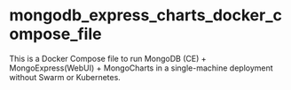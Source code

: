 # mongodb_express_charts_docker_compose_file
This is a Docker Compose file to run MongoDB (CE) + MongoExpress(WebUI) + MongoCharts in a single-machine deployment without Swarm or Kubernetes.
